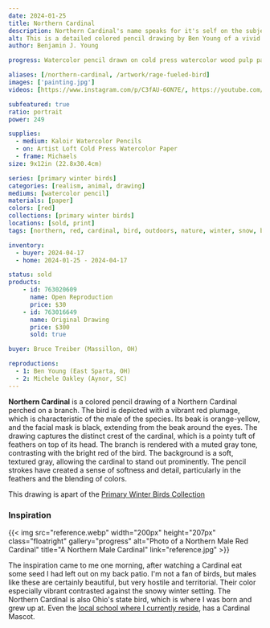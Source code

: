 ```yaml
---
date: 2024-01-25
title: Northern Cardinal
description: Northern Cardinal's name speaks for it's self on the subject of this watercolor pencil drawing. A brightly colored bird I am fond of.
alt: This is a detailed colored pencil drawing by Ben Young of a vivid red cardinal perched on a snowy branch.
author: Benjamin J. Young

progress: Watercolor pencil drawn on cold press watercolor wood pulp paper. Anytime I do realism such as this, it's quite time intensive. This artwork took a few weeks of stages of coming back to it and doing a little progress at a time.

aliases: [/northern-cardinal, /artwork/rage-fueled-bird]
images: ['painting.jpg']
videos: [https://www.instagram.com/p/C3fAU-6ON7E/, https://youtube.com/shorts/JsbqhoQqTnA]

subfeatured: true
ratio: portrait
power: 249

supplies:
  - medium: Kaloir Watercolor Pencils
  - on: Artist Loft Cold Press Watercolor Paper
  - frame: Michaels
size: 9x12in (22.8x30.4cm)

series: [primary winter birds]
categories: [realism, animal, drawing]
mediums: [watercolor pencil]
materials: [paper]
colors: [red]
collections: [primary winter birds]
locations: [sold, print]
tags: [northern, red, cardinal, bird, outdoors, nature, winter, snow, branch, perched, overcast, warm]

inventory:
  - buyer: 2024-04-17
  - home: 2024-01-25 - 2024-04-17

status: sold
products:
    - id: 763020609
      name: Open Reproduction
      price: $30
    - id: 763016649
      name: Original Drawing
      price: $300
      sold: true

buyer: Bruce Treiber (Massillon, OH)

reproductions:
  - 1: Ben Young (East Sparta, OH)
  - 2: Michele Oakley (Aynor, SC)
---
```


**Northern Cardinal** is a colored pencil drawing of a Northern Cardinal perched on a branch. The bird is depicted with a vibrant red plumage, which is characteristic of the male of the species. Its beak is orange-yellow, and the facial mask is black, extending from the beak around the eyes. The drawing captures the distinct crest of the cardinal, which is a pointy tuft of feathers on top of its head. The branch is rendered with a muted gray tone, contrasting with the bright red of the bird. The background is a soft, textured gray, allowing the cardinal to stand out prominently. The pencil strokes have created a sense of softness and detail, particularly in the feathers and the blending of colors.

<!--more-->

This drawing is apart of the [Primary Winter Birds Collection](/collections/primary-winter-birds/)

### Inspiration ###

{{< img src="reference.webp" width="200px" height="207px" class="floatright" gallery="progress" alt="Photo of a Northern Male Red Cardinal" title="A Northern Male Cardinal" link="reference.jpg" >}}

The inspiration came to me one morning, after watching a Cardinal eat some seed I had left out on my back patio. I'm not a fan of birds, but males like these are certainly beautiful, but very hostile and territorial. Their color especially vibrant contrasted against the snowy winter setting. The Northern Cardinal is also Ohio's state bird, which is where I was born and grew up at. Even the [local school where I currently reside](https://www.sandyvalleylocal.org), has a Cardinal Mascot.
